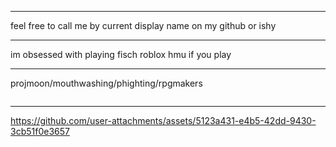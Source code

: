***
feel free to call me by current display name on my github or ishy
***
im obsessed with playing fisch roblox hmu if you play
***

projmoon/mouthwashing/phighting/rpgmakers
<p align="left"> <img src="https://komarev.com/ghpvc/?username=JIGOKUHEN&style=flat-square&color=red&abbreviated=true" alt=""/> 

***

https://github.com/user-attachments/assets/5123a431-e4b5-42dd-9430-3cb51f0e3657


